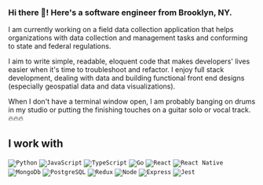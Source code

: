 ### Hi there 👋! Here's a software engineer from Brooklyn, NY.

I am currently working on a field data collection application that helps organizations with data collection and management tasks and conforming to state and federal regulations.

I aim to write simple, readable, eloquent code that makes developers' lives easier when it's time to troubleshoot and refactor. I enjoy full stack development, dealing with data and building functional front end designs (especially geospatial data and data visualizations).

When I don't have a terminal window open, I am probably banging on drums in my studio or putting the finishing touches on a guitar solo or vocal track. :fire::fire::fire:

## I work with
<code><img alt="Python" src="https://img.shields.io/badge/-Python-4584b6?style=for-the-badge&logo=python&logoColor=white" /></code>
<code><img alt="JavaScript" src="https://img.shields.io/badge/JavaScript-008080?style=for-the-badge&logo=javascript&logoColor=black" /></code>
<code><img alt="TypeScript" src="https://img.shields.io/badge/-TypeScript-3178c6?style=for-the-badge&logo=typescript&logoColor=white" /></code>
<code><img alt="Go" src="https://img.shields.io/badge/Go-FF00FF?style=for-the-badge&logo=go&logoColor=black" /></code>
<code><img alt="React" src="https://img.shields.io/badge/-React-45b8d8?style=for-the-badge&logo=react&logoColor=white" /></code>
<code><img alt="React Native" src="https://img.shields.io/badge/react_native-%2320232a.svg?&style=for-the-badge&logo=react&logoColor=%2361DAFB"/></code>
<code><img alt="MongoDb" src="https://img.shields.io/badge/-MongoDB-589636?style=for-the-badge&logo=mongodb&logoColor=white" /></code>
<code><img alt="PostgreSQL" src="https://img.shields.io/badge/PostgreSQL-316192?style=for-the-badge&logo=postgresql&logoColor=white" /></code>
<code><img alt="Redux" src="https://img.shields.io/badge/-Redux-764ABC?style=for-the-badge&logo=redux&logoColor=white" /></code>
<code><img alt="Node" src="https://img.shields.io/badge/-Node-43853d?style=for-the-badge&logo=Node.js&logoColor=white" /></code>
<code><img alt="Express" src="https://img.shields.io/badge/Express-404D59?style=for-the-badge&logo=express&logoColor=white" /></code>
<code><img alt="Jest" src="https://img.shields.io/badge/-Jest-C21325?style=for-the-badge&logo=jest&logoColor=white" /></code>
